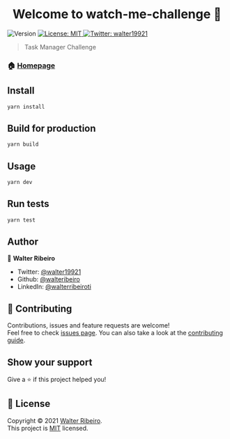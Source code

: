 <h1 align="center">Welcome to watch-me-challenge 👋</h1>
<p>
  <img alt="Version" src="https://img.shields.io/badge/version-1.0.0-blue.svg?cacheSeconds=2592000" />
  <a href="https://github.com/walteribeiro/watch-me-challenge/blob/main/LICENSE" target="_blank">
    <img alt="License: MIT" src="https://img.shields.io/badge/License-MIT-yellow.svg" />
  </a>
  <a href="https://twitter.com/walter19921" target="_blank">
    <img alt="Twitter: walter19921" src="https://img.shields.io/twitter/follow/walter19921.svg?style=social" />
  </a>
</p>

> Task Manager Challenge

### 🏠 [Homepage](https://github.com/walteribeiro/watch-me-challenge#readme)

## Install

```sh
yarn install
```

## Build for production

```sh
yarn build
```

## Usage

```sh
yarn dev
```

## Run tests

```sh
yarn test
```

## Author

👤 **Walter Ribeiro**

* Twitter: [@walter19921](https://twitter.com/walter19921)
* Github: [@walteribeiro](https://github.com/walteribeiro)
* LinkedIn: [@walterribeiroti](https://linkedin.com/in/walterribeiroti)

## 🤝 Contributing

Contributions, issues and feature requests are welcome!<br />Feel free to check [issues page](https://github.com/walteribeiro/watch-me-challenge/issues). You can also take a look at the [contributing guide](https://github.com/walteribeiro/watch-me-challenge/blob/master/CONTRIBUTING.md).

## Show your support

Give a ⭐️ if this project helped you!

## 📝 License

Copyright © 2021 [Walter Ribeiro](https://github.com/walteribeiro).<br />
This project is [MIT](https://github.com/walteribeiro/watch-me-challenge/blob/main/LICENSE) licensed.